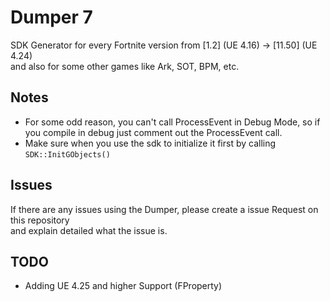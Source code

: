 # Dumper 7

SDK Generator for every Fortnite version from [1.2] (UE 4.16) -> [11.50] (UE 4.24) \
and also for some other games like Ark, SOT, BPM, etc.


## Notes

* For some odd reason, you can't call ProcessEvent in Debug Mode, so if you compile in debug just comment out the ProcessEvent call.
* Make sure when you use the sdk to initialize it first by calling `SDK::InitGObjects()`
## Issues

If there are any issues using the Dumper, please create a issue Request on this repository\
and explain detailed what the issue is.
## TODO

- Adding UE 4.25 and higher Support (FProperty)
